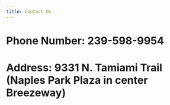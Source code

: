 ```yaml
---
title: Contact Us
---
```


# Phone Number: 239-598-9954
# Address: 9331 N. Tamiami Trail (Naples Park Plaza in center Breezeway)